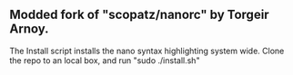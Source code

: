 ## Modded fork of "scopatz/nanorc" by Torgeir Arnoy.
The Install script installs the nano syntax highlighting system wide.
Clone the repo to an local box, and run "sudo ./install.sh"
